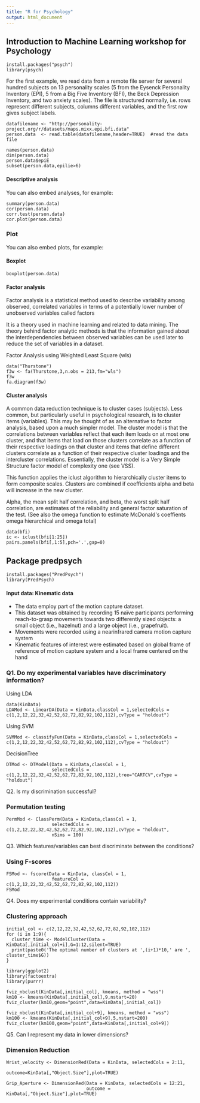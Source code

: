 ```yaml
---
title: "R for Psychology"
output: html_document
---
```

## Introduction to Machine Learning workshop for Psychology

```{r}
install.packages("psych")
library(psych)
```

For the first example, we read data from a remote file server for several hundred subjects on 13 personality scales (5 from the Eysenck Personality Inventory (EPI), 5 from a Big Five Inventory (BFI), the Beck Depression Inventory, and two anxiety scales). The file is structured normally, i.e. rows represent different subjects, columns different variables, and the first row gives subject labels.

```{r, eval=FALSE}
datafilename <- "http://personality-project.org/r/datasets/maps.mixx.epi.bfi.data"
person.data  <- read.table(datafilename,header=TRUE)  #read the data file

names(person.data) 
dim(person.data)
person.data$epiE
subset(person.data,epilie>6)  

```

#### Descriptive analysis

You can also embed analyses, for example:

```{r, eval=FALSE}
summary(person.data)
cor(person.data)
corr.test(person.data)
cor.plot(person.data)
```

### Plot

You can also embed plots, for example:

#### Boxplot
```{r, eval=FALSE}
boxplot(person.data)
```


#### Factor analysis
Factor analysis is a statistical method used to describe variability among observed, correlated variables in terms of a potentially lower number of unobserved variables called factors

It is a theory used in machine learning and related to data mining. The theory behind factor analytic methods is that the information gained about the interdependencies between observed variables can be used later to reduce the set of variables in a dataset.

Factor Analysis using Weighted Least Square (wls)

```{r, eval=FALSE}
data("Thurstone")
f3w <- fa(Thurstone,3,n.obs = 213,fm="wls")
f3w
fa.diagram(f3w)
```

#### Cluster analysis
A common data reduction technique is to cluster cases (subjects). Less common, but particularly useful in psychological research, is to cluster items (variables). This may be thought of as an alternative to factor analysis, based upon a much simpler model. The cluster model is that the correlations between variables reflect that each item loads on at most one cluster, and that items that load on those clusters correlate as a function of their respective loadings on that cluster and items that define different clusters correlate as a function of their respective cluster loadings and the intercluster correlations. Essentially, the cluster model is a Very Simple Structure factor model of complexity one (see VSS).

This function applies the iclust algorithm to hierarchically cluster items to form composite scales. Clusters are combined if coefficients alpha and beta will increase in the new cluster.

Alpha, the mean split half correlation, and beta, the worst split half correlation, are estimates of the reliability and general factor saturation of the test. (See also the omega function to estimate McDonald's coeffients omega hierarchical and omega total)

```{r, eval=FALSE}
data(bfi)
ic <- iclust(bfi[1:25])
pairs.panels(bfi[,1:5],pch='.',gap=0)
```


## Package predpsych
```{r, eval=FALSE}
install.packages("PredPsych")
library(PredPsych)
```

#### Input data: Kinematic data
- The data employ part of the motion capture dataset.
- This dataset was obtained by recording 15 naïve participants performing reach-to-grasp movements towards two differently
sized objects: a small object (i.e., hazelnut) and a large object (i.e., grapefruit).
- Movements were recorded using a nearinfrared camera motion capture system 
- Kinematic features of interest were estimated based on global frame of reference of motion capture system and a local frame
centered on the hand

### Q1. Do my experimental variables have discriminatory information?
Using LDA

```{r, eval=FALSE}
data(KinData)
LDAMod <- LinearDA(Data = KinData,classCol = 1,selectedCols = c(1,2,12,22,32,42,52,62,72,82,92,102,112),cvType = "holdout")

```


Using SVM
```{r, eval=FALSE}
SVMMod <- classifyFun(Data = KinData,classCol = 1,selectedCols = c(1,2,12,22,32,42,52,62,72,82,92,102,112),cvType = "holdout")
```


DecisionTree
```{r, eval=FALSE}
DTMod <- DTModel(Data = KinData,classCol = 1,
                 selectedCols = c(1,2,12,22,32,42,52,62,72,82,92,102,112),tree="CARTCV",cvType = "holdout")
```

Q2. Is my discrimination successful?
### Permutation testing
```{r, eval=FALSE}
PermMod <- ClassPerm(Data = KinData,classCol = 1,
                 selectedCols = c(1,2,12,22,32,42,52,62,72,82,92,102,112),cvType = "holdout",
                 nSims = 100)
```

Q3. Which features/variables can best discriminate between the conditions?
### Using F-scores
```{r, eval=FALSE}
FSMod <- fscore(Data = KinData, classCol = 1,
                 featureCol = c(1,2,12,22,32,42,52,62,72,82,92,102,112))
FSMod
```

Q4. Does my experimental conditions contain variability?

### Clustering approach
```{r, eval=FALSE}
initial_col <- c(2,12,22,32,42,52,62,72,82,92,102,112)
for (i in 1:9){
  cluster_time <- ModelCluster(Data = KinData[,initial_col+i],G=1:12,silent=TRUE)
  print(paste0('The optimal number of clusters at ',(i+1)*10,' are ', cluster_time$G))
}
```


```{r, eval=FALSE}
library(ggplot2)
library(factoextra)
library(purrr)

fviz_nbclust(KinData[,initial_col], kmeans, method = "wss")
km10 <- kmeans(KinData[,initial_col],9,nstart=20)
fviz_cluster(km10,geom="point",data=KinData[,initial_col])

fviz_nbclust(KinData[,initial_col+9], kmeans, method = "wss")
km100 <- kmeans(KinData[,initial_col+9],5,nstart=200)
fviz_cluster(km100,geom="point",data=KinData[,initial_col+9])

```

Q5. Can I represent my data in lower dimensions?
### Dimension Reduction
```{r, eval=FALSE}
Wrist_velocity <- DimensionRed(Data = KinData, selectedCols = 2:11,
                               outcome=KinData[,"Object.Size"],plot=TRUE)

Grip_Aperture <- DimensionRed(Data = KinData, selectedCols = 12:21,
                              outcome = KinData[,"Object.Size"],plot=TRUE)
```

